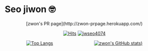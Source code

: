 # Seo jiwon 🤓

<div align="center">
[zwon's PR page](http://zwon-prpage.herokuapp.com/)

[![Hits](https://hits.seeyoufarm.com/api/count/incr/badge.svg?url=https%3A%2F%2Fgithub.com%2Fjwseo4074&count_bg=%23000000&title_bg=%23555555&icon=&icon_color=%23E7E7E7&title=Github&edge_flat=false)](https://hits.seeyoufarm.com)
[![jwseo4074](http://mazassumnida.wtf/api/mini/generate_badge?boj=jwseo4074)](https://solved.ac/jwseo4074)

[![Top Langs](https://github-readme-stats.vercel.app/api/top-langs/?username=jwseo4074&layout=compact)](https://github.com/jwseo4074/github-readme-stats)         
[![zwon's GitHub stats](https://github-readme-stats.vercel.app/api?username=jwseo4074&show_icons=true&theme=dracula))](https://github.com/jwseo4074/github-readme-stats)
</div>
